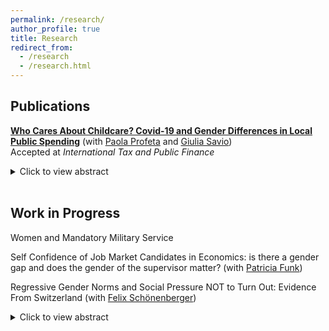 ```yaml
---
permalink: /research/
author_profile: true
title: Research
redirect_from:
  - /research
  - /research.html
---
```

## Publications

  [**Who Cares About Childcare? Covid-19 and Gender Differences in Local Public Spending**](https://www.dropbox.com/scl/fi/3wgo6p8nz7fh3dbdpx8bu/Marchese_Profeta_Savio_childcare.pdf?rlkey=p1i9u543se4i06s2ajyp87t1x&dl=0) (with [Paola Profeta](https://sites.google.com/view/paola-profeta) and [Giulia Savio](https://sites.google.com/view/giuliasavioswebpage/home?authuser=0))  <br/>
  Accepted at _International Tax and Public Finance_
  <details>
  <summary>Click to view abstract</summary>
 The Covid-19 pandemic increased the salience of childcare and focused attention on the allocation of public funds for it. Focusing on Italy, one of the first countries severely impacted by the Covid-19 crisis, we analyze how male and female politicians responded to the Covid-19 pandemic in the allocation of funds to childcare. To assess causality, we analyze close mixed-gender races in Italian local elections in small municipalities without gender quotas from 2016 to 2023. Our findings show that pre Covid-19 female mayors spent more on childcare than male mayors. However, during the pandemic, the gender gap closed, as male mayors increased spending, a trend that continued in the post pandemic period.
  </details> <br/>
 
## Work in Progress

Women and Mandatory Military Service

Self Confidence of Job Market Candidates in Economics: is there a gender gap and does the gender of the supervisor matter?  (with [Patricia Funk](https://sites.google.com/site/patriciafelicitasfunk/patricia-funks-research-webpage)) <br/>

Regressive Gender Norms and Social Pressure NOT to Turn Out: Evidence From Switzerland  (with [Felix Schönenberger](https://sites.google.com/view/felix-schoenenberger/home?authuser=0)) <br/>
 <details>
  <summary>Click to view abstract</summary>
 We assemble an original dataset that matches historical post-electoral survey data in Switzerland with a fine-grained and direct measure for regressive gender norms of political participation: municipality-level "no" vote shares in the 1971 referendum, where Swiss men granted voting rights to Swiss women. We document a significant gender gap in turnout, which is larger in municipalities with more regressive gender norms but closes over time. To disentangle the effect of external social pressure from internalized social norms, we exploit the staggered introduction of postal voting in Swiss cantons as a natural experiment, which provides for the possibility to participate in elections while keeping the act of voting unobserved and thus escaping social sanctions. Using a triple-difference design that compares male and female voters in gender-progressive and gender-regressive municipalities before and after the introduction of postal voting, we isolate the impact of external social pressure on women to abstain from voting. Our results speak to an emergent literature on the causes and consequences of unequal participation, providing the first empirical test if social pressure can decrease voter turnout among politically marginalized groups.
  </details> <br/>

